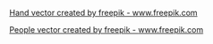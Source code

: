 <a href="https://www.freepik.com/free-photos-vectors/hand">Hand vector created by freepik - www.freepik.com</a>



<a href="https://www.freepik.com/free-photos-vectors/people">People vector created by freepik - www.freepik.com</a>

